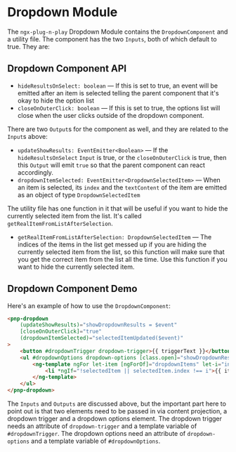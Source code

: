 # Dropdown Module

The `ngx-plug-n-play` Dropdown Module contains the `DropdownComponent` and a utility file. The component has the two `Inputs`, both of which default to true. They are:

## Dropdown Component API

-   `hideResultsOnSelect: boolean` &mdash; If this is set to true, an event will be emitted after an item is selected telling the parent component that it's okay to hide the option list
-   `closeOnOuterClick: boolean` &mdash; If this is set to true, the options list will close when the user clicks outside of the dropdown component.

There are two `Output`s for the component as well, and they are related to the `Input`s above:

-   `updateShowResults: EventEmitter<Boolean>` &mdash; If the `hideResultsOnSelect` `Input` is true, or the `closeOnOuterClick` is true, then this `Output` will emit `true` so that the parent component can react accordingly.
-   `dropdownItemSelected: EventEmitter<DropdownSelectedItem>` &mdash; When an item is selected, its `index` and the `textContent` of the item are emitted as an object of type `DropdownSelectedItem`

The utility file has one function in it that will be useful if you want to hide the currently selected item from the list. It's called `getRealItemFromListAfterSelection`.

-   `getRealItemFromListAfterSelection: DropdownSelectedItem` &mdash; The indices of the items in the list get messed up if you are hiding the currently selected item from the list, so this function will make sure that you get the correct item from the list all the time. Use this function if you want to hide the currently selected item.

## Dropdown Component Demo

Here's an example of how to use the `DropdownComponent`:

```html
<pnp-dropdown
	(updateShowResults)="showDropdownResults = $event"
	[closeOnOuterClick]="true"
	(dropdownItemSelected)="selectedItemUpdated($event)"
>
	<button #dropdownTrigger dropdown-trigger>{{ triggerText }}</button>
	<ul #dropdownOptions dropdown-options [class.open]="showDropdownResults">
		<ng-template ngFor let-item [ngForOf]="dropdownItems" let-i="index">
			<li *ngIf="!selectedItem || selectedItem.index !== i">{{ item }}</li>
		</ng-template>
	</ul>
</pnp-dropdown>
```

The `Inputs` and `Outputs` are discussed above, but the important part here to point out is that two elements need to be passed in via content projection, a dropdown trigger and a dropdown options element. The dropdown trigger needs an attribute of `dropdown-trigger` and a template variable of `#dropdownTrigger`. The dropdown options need an attribute of `dropdown-options` and a template variable of `#dropdownOptions`.
